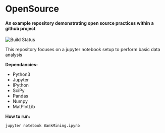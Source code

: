 # OpenSource
#### An example repository demonstrating open source practices within a github project

![Build Status](https://travis-ci.org/tlugger/OpenSource-Jupyter.svg?branch=master)

This repository focuses on a jupyter notebook setup to perform basic data analysis

**Dependancies:**
* Python3
* Jupyter
* IPython 
* SciPy
* Pandas
* Numpy
* MatPlotLib

**How to run:**
```
jupyter notebook BankMining.ipynb
```
